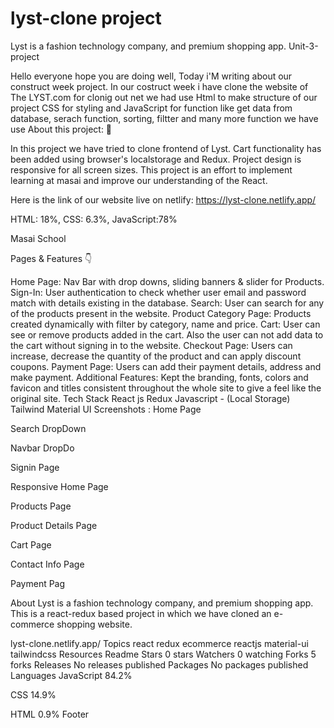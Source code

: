 # lyst-clone project
Lyst is a fashion technology company, and premium shopping app.
Unit-3-project

 Hello everyone hope you are doing well, Today i'M writing about our construct week project. In our costruct week i have clone the website of The LYST.com for clonig out net we had use Html to make structure of our project CSS for styling and JavaScript for function like get data from database, serach function, sorting, filtter and many more function we have use
 About this project: 🙌

In this project we have tried to clone frontend of Lyst. Cart functionality has been added using browser's localstorage and Redux. Project design is responsive for all screen sizes. This project is an effort to implement learning at masai and improve our understanding of the React.

Here is the link of our website live on netlify: https://lyst-clone.netlify.app/

HTML: 18%, CSS: 6.3%, JavaScript:78%

Masai School


Pages & Features 👇


Home Page: Nav Bar with drop downs, sliding banners & slider for Products.
Sign-In: User authentication to check whether user email and password match with details existing in the database.
Search: User can search for any of the products present in the website.
Product Category Page: Products created dynamically with filter by category, name and price.
Cart: User can see or remove products added in the cart. Also the user can not add data to the cart without signing in to the website.
Checkout Page: Users can increase, decrease the quantity of the product and can apply discount coupons.
Payment Page: Users can add their payment details, address and make payment.
Additional Features: Kept the branding, fonts, colors and favicon and titles consistent throughout the whole site to give a feel like the original site.
Tech Stack
React js
Redux
Javascript - (Local Storage)
Tailwind
Material UI
Screenshots :
Home Page


Search DropDown


Navbar DropDo

Signin Page


Responsive Home Page


Products Page


Product Details Page


Cart Page


Contact Info Page


Payment Pag

About
Lyst is a fashion technology company, and premium shopping app. This is a react-redux based project in which we have cloned an e-commerce shopping website.

lyst-clone.netlify.app/
Topics
react redux ecommerce reactjs material-ui tailwindcss
Resources
 Readme
Stars
 0 stars
Watchers
 0 watching
Forks
 5 forks
Releases
No releases published
Packages
No packages published
Languages
JavaScript
84.2%
 
CSS
14.9%
 
HTML
0.9%
Footer

